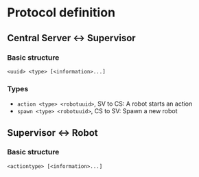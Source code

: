 # Protocol definition

## Central Server <-> Supervisor

### Basic structure

```
<uuid> <type> [<information>...]
```

### Types

* `action <type> <robotuuid>`, SV to CS: A robot starts an action
* `spawn <type> <robotuuid>`, CS to SV: Spawn a new robot

## Supervisor <-> Robot

### Basic structure

```
<actiontype> [<information>...]
```
